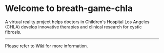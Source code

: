 # Welcome to breath-game-chla

A virtual reality project helps doctors in Children's Hospital Los Angeles (CHLA) develop innovative therapies and clinical research for cystic fibrosis.

***

Please refer to [Wiki](https://github.com/guangyuli/breath-game-chla/wiki) for more information.
